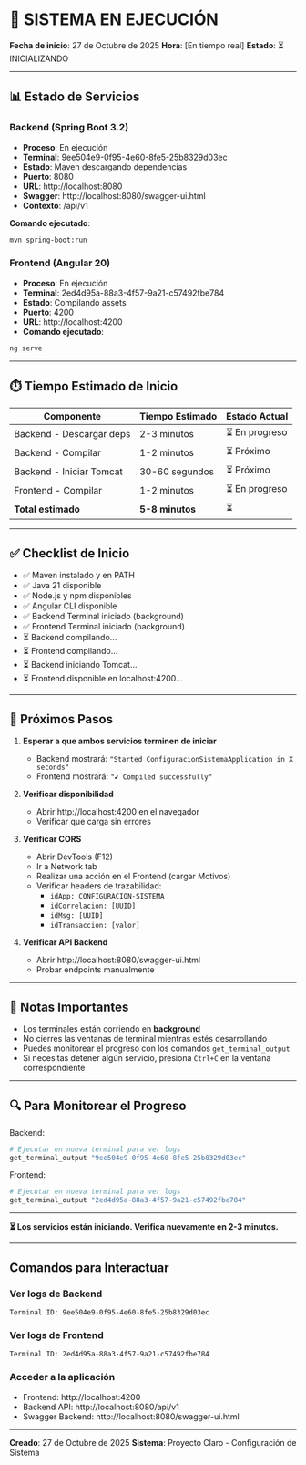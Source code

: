 # 🚀 SISTEMA EN EJECUCIÓN

**Fecha de inicio**: 27 de Octubre de 2025
**Hora**: [En tiempo real]
**Estado**: ⏳ INICIALIZANDO

---

## 📊 Estado de Servicios

### Backend (Spring Boot 3.2)
- **Proceso**: En ejecución
- **Terminal**: 9ee504e9-0f95-4e60-8fe5-25b8329d03ec
- **Estado**: Maven descargando dependencias
- **Puerto**: 8080
- **URL**: http://localhost:8080
- **Swagger**: http://localhost:8080/swagger-ui.html
- **Contexto**: /api/v1

**Comando ejecutado**:
```bash
mvn spring-boot:run
```

### Frontend (Angular 20)
- **Proceso**: En ejecución
- **Terminal**: 2ed4d95a-88a3-4f57-9a21-c57492fbe784
- **Estado**: Compilando assets
- **Puerto**: 4200
- **URL**: http://localhost:4200
- **Comando ejecutado**:
```bash
ng serve
```

---

## ⏱️ Tiempo Estimado de Inicio

| Componente | Tiempo Estimado | Estado Actual |
|------------|-----------------|---------------|
| Backend - Descargar deps | 2-3 minutos | ⏳ En progreso |
| Backend - Compilar | 1-2 minutos | ⏳ Próximo |
| Backend - Iniciar Tomcat | 30-60 segundos | ⏳ Próximo |
| Frontend - Compilar | 1-2 minutos | ⏳ En progreso |
| **Total estimado** | **5-8 minutos** | ⏳ |

---

## ✅ Checklist de Inicio

- ✅ Maven instalado y en PATH
- ✅ Java 21 disponible
- ✅ Node.js y npm disponibles
- ✅ Angular CLI disponible
- ✅ Backend Terminal iniciado (background)
- ✅ Frontend Terminal iniciado (background)
- ⏳ Backend compilando...
- ⏳ Frontend compilando...
- ⏳ Backend iniciando Tomcat...
- ⏳ Frontend disponible en localhost:4200...

---

## 🎯 Próximos Pasos

1. **Esperar a que ambos servicios terminen de iniciar**
   - Backend mostrará: `"Started ConfiguracionSistemaApplication in X seconds"`
   - Frontend mostrará: `"✔ Compiled successfully"`

2. **Verificar disponibilidad**
   - Abrir http://localhost:4200 en el navegador
   - Verificar que carga sin errores

3. **Verificar CORS**
   - Abrir DevTools (F12)
   - Ir a Network tab
   - Realizar una acción en el Frontend (cargar Motivos)
   - Verificar headers de trazabilidad:
     - `idApp: CONFIGURACION-SISTEMA`
     - `idCorrelacion: [UUID]`
     - `idMsg: [UUID]`
     - `idTransaccion: [valor]`

4. **Verificar API Backend**
   - Abrir http://localhost:8080/swagger-ui.html
   - Probar endpoints manualmente

---

## 📝 Notas Importantes

- Los terminales están corriendo en **background**
- No cierres las ventanas de terminal mientras estés desarrollando
- Puedes monitorear el progreso con los comandos `get_terminal_output`
- Si necesitas detener algún servicio, presiona `Ctrl+C` en la ventana correspondiente

---

## 🔍 Para Monitorear el Progreso

Backend:
```bash
# Ejecutar en nueva terminal para ver logs
get_terminal_output "9ee504e9-0f95-4e60-8fe5-25b8329d03ec"
```

Frontend:
```bash
# Ejecutar en nueva terminal para ver logs
get_terminal_output "2ed4d95a-88a3-4f57-9a21-c57492fbe784"
```

---

**⏳ Los servicios están iniciando. Verifica nuevamente en 2-3 minutos.**

---

## Comandos para Interactuar

### Ver logs de Backend
```
Terminal ID: 9ee504e9-0f95-4e60-8fe5-25b8329d03ec
```

### Ver logs de Frontend
```
Terminal ID: 2ed4d95a-88a3-4f57-9a21-c57492fbe784
```

### Acceder a la aplicación
- Frontend: http://localhost:4200
- Backend API: http://localhost:8080/api/v1
- Swagger Backend: http://localhost:8080/swagger-ui.html

---

**Creado**: 27 de Octubre de 2025
**Sistema**: Proyecto Claro - Configuración de Sistema
